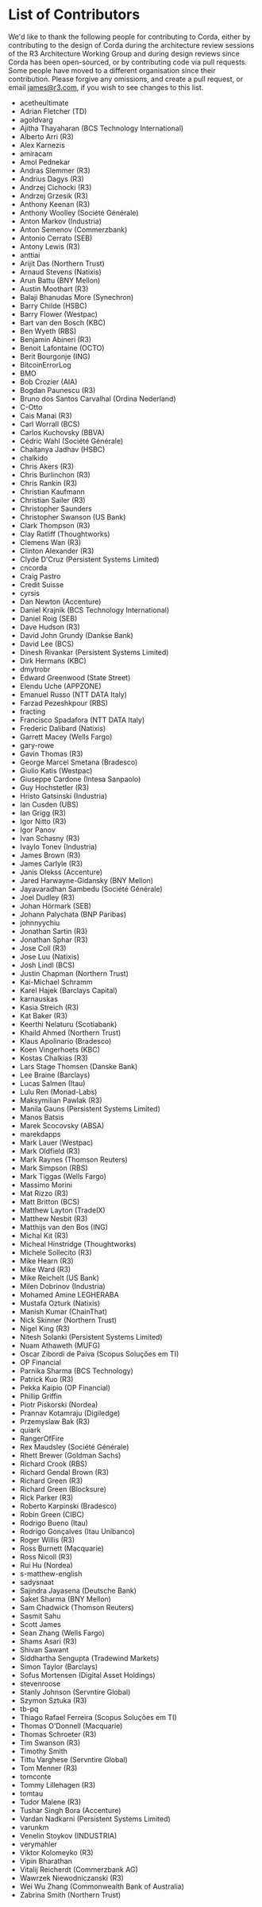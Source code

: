 # List of Contributors

We'd like to thank the following people for contributing to Corda, either by
contributing to the design of Corda during the architecture review sessions of the
R3 Architecture Working Group and during design reviews since Corda has been
open-sourced, or by contributing code via pull requests. Some people have
moved to a different organisation since their contribution. Please forgive any
omissions, and create a pull request, or email <james@r3.com>, if you wish to
see changes to this list.

* acetheultimate
* Adrian Fletcher (TD)
* agoldvarg
* Ajitha Thayaharan (BCS Technology International)
* Alberto Arri (R3)
* Alex Karnezis
* amiracam
* Amol Pednekar
* Andras Slemmer (R3)
* Andrius Dagys (R3)
* Andrzej Cichocki (R3)
* Andrzej Grzesik (R3)
* Anthony Keenan (R3)
* Anthony Woolley (Société Générale)
* Anton Markov (Industria)
* Anton Semenov (Commerzbank)
* Antonio Cerrato (SEB)
* Antony Lewis (R3)
* anttiai
* Arijit Das (Northern Trust)
* Arnaud Stevens (Natixis)
* Arun Battu (BNY Mellon)
* Austin Moothart (R3)
* Balaji Bhanudas More (Synechron)
* Barry Childe (HSBC)
* Barry Flower (Westpac)
* Bart van den Bosch (KBC)
* Ben Wyeth (RBS)
* Benjamin Abineri (R3)
* Benoit Lafontaine (OCTO)
* Berit Bourgonje (ING)
* BitcoinErrorLog
* BMO
* Bob Crozier (AIA)
* Bogdan Paunescu (R3)
* Bruno dos Santos Carvalhal (Ordina Nederland)
* C-Otto
* Cais Manai (R3)
* Carl Worrall (BCS)
* Carlos Kuchovsky (BBVA)
* Cédric Wahl (Société Générale)
* Chaitanya Jadhav (HSBC)
* chalkido
* Chris Akers (R3)
* Chris Burlinchon (R3)
* Chris Rankin (R3)
* Christian Kaufmann
* Christian Sailer (R3)
* Christopher Saunders
* Christopher Swanson (US Bank)
* Clark Thompson (R3)
* Clay Ratliff (Thoughtworks)
* Clemens Wan (R3)
* Clinton Alexander (R3)
* Clyde D'Cruz (Persistent Systems Limited)
* cncorda
* Craig Pastro
* Credit Suisse
* cyrsis
* Dan Newton (Accenture)
* Daniel Krajnik (BCS Technology International)
* Daniel Roig (SEB)
* Dave Hudson (R3)
* David John Grundy (Dankse Bank)
* David Lee (BCS)
* Dinesh Rivankar (Persistent Systems Limited)
* Dirk Hermans (KBC)
* dmytrobr
* Edward Greenwood (State Street)
* Elendu Uche (APPZONE)
* Emanuel Russo (NTT DATA Italy)
* Farzad Pezeshkpour (RBS)
* fracting
* Francisco Spadafora (NTT DATA Italy)
* Frederic Dalibard (Natixis)
* Garrett Macey (Wells Fargo)
* gary-rowe
* Gavin Thomas (R3)
* George Marcel Smetana (Bradesco)
* Giulio Katis (Westpac)
* Giuseppe Cardone (Intesa Sanpaolo)
* Guy Hochstetler (R3)
* Hristo Gatsinski (Industria)
* Ian Cusden (UBS)
* Ian Grigg (R3)
* Igor Nitto (R3)
* Igor Panov
* Ivan Schasny (R3)
* Ivaylo Tonev (Industria)
* James Brown (R3)
* James Carlyle (R3)
* Janis Olekss (Accenture)
* Jared Harwayne-Gidansky (BNY Mellon)
* Jayavaradhan Sambedu (Société Générale)
* Joel Dudley (R3)
* Johan Hörmark (SEB)
* Johann Palychata (BNP Paribas)
* johnnyychiu
* Jonathan Sartin (R3)
* Jonathan Sphar (R3)
* Jose Coll (R3)
* Jose Luu (Natixis)
* Josh Lindl (BCS)
* Justin Chapman (Northern Trust)
* Kai-Michael Schramm
* Karel Hajek (Barclays Capital)
* karnauskas
* Kasia Streich (R3)
* Kat Baker (R3)
* Keerthi Nelaturu (Scotiabank)
* Khaild Ahmed (Northern Trust)
* Klaus Apolinario (Bradesco)
* Koen Vingerhoets (KBC)
* Kostas Chalkias (R3)
* Lars Stage Thomsen (Danske Bank)
* Lee Braine (Barclays)
* Lucas Salmen (Itau)
* Lulu Ren (Monad-Labs)
* Maksymilian Pawlak (R3)
* Manila Gauns (Persistent Systems Limited)
* Manos Batsis
* Marek Scocovsky (ABSA)
* marekdapps
* Mark Lauer (Westpac)
* Mark Oldfield (R3)
* Mark Raynes (Thomson Reuters)
* Mark Simpson (RBS)
* Mark Tiggas (Wells Fargo)
* Massimo Morini
* Mat Rizzo (R3)
* Matt Britton (BCS)
* Matthew Layton (TradeIX)
* Matthew Nesbit (R3)
* Matthijs van den Bos (ING)
* Michal Kit (R3)
* Micheal Hinstridge (Thoughtworks)
* Michele Sollecito (R3)
* Mike Hearn (R3)
* Mike Ward (R3)
* Mike Reichelt (US Bank)
* Milen Dobrinov (Industria)
* Mohamed Amine LEGHERABA
* Mustafa Ozturk (Natixis)
* Manish Kumar (ChainThat)
* Nick Skinner (Northern Trust)
* Nigel King (R3)
* Nitesh Solanki (Persistent Systems Limited)
* Nuam Athaweth (MUFG)
* Oscar Zibordi de Paiva (Scopus Soluções em TI)
* OP Financial
* Parnika Sharma (BCS Technology)
* Patrick Kuo (R3)
* Pekka Kaipio (OP Financial)
* Phillip Griffin
* Piotr Piskorski (Nordea)
* Prannav Kotamraju (Digiledge)
* Przemyslaw Bak (R3)
* quiark
* RangerOfFire
* Rex Maudsley (Société Générale)
* Rhett Brewer (Goldman Sachs)
* Richard Crook (RBS)
* Richard Gendal Brown (R3)
* Richard Green (R3)
* Richard Green (Blocksure)
* Rick Parker (R3)
* Roberto Karpinski (Bradesco)
* Robin Green (CIBC)
* Rodrigo Bueno (Itau)
* Rodrigo Gonçalves (Itau Unibanco)
* Roger Willis (R3)
* Ross Burnett (Macquarie)
* Ross Nicoll (R3)
* Rui Hu (Nordea)
* s-matthew-english
* sadysnaat
* Sajindra Jayasena (Deutsche Bank)
* Saket Sharma (BNY Mellon)
* Sam Chadwick (Thomson Reuters)
* Sasmit Sahu
* Scott James
* Sean Zhang (Wells Fargo)
* Shams Asari (R3)
* Shivan Sawant
* Siddhartha Sengupta (Tradewind Markets)
* Simon Taylor (Barclays)
* Sofus Mortensen (Digital Asset Holdings)
* stevenroose
* Stanly Johnson (Servntire Global)
* Szymon Sztuka (R3)
* tb-pq
* Thiago Rafael Ferreira (Scopus Soluções em TI)
* Thomas O'Donnell (Macquarie)
* Thomas Schroeter (R3)
* Tim Swanson (R3)
* Timothy Smith
* Tittu Varghese (Servntire Global)
* Tom Menner (R3)
* tomconte
* Tommy Lillehagen (R3)
* tomtau
* Tudor Malene (R3)
* Tushar Singh Bora (Accenture)
* Vardan Nadkarni (Persistent Systems Limited)
* varunkm
* Venelin Stoykov (INDUSTRIA)
* verymahler
* Viktor Kolomeyko (R3)
* Vipin Bharathan
* Vitalij Reicherdt (Commerzbank AG)
* Wawrzek Niewodniczanski (R3)
* Wei Wu Zhang (Commonwealth Bank of Australia)
* Zabrina Smith (Northern Trust)
